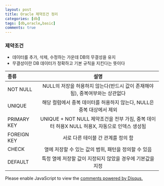 ```yaml
---
layout: post
title: Oracle 제약조건 정리
categories: [db]
tags: [db,oracle,basic]
comments: true
---
```

### 제약조건
- 데이터를 추가, 삭제, 수정하는 가운데 DB의 무결성을 유지
- 무결성이란 DB 데이터가 정확하고 기본 규칙을 지킨다는 뜻이다

|종류   |설명   |
|:---|:---:|
|  NOT NULL | NULL의 저장을 허용하지 않는다(반드시 값이 존재해야 됨), 중복여부와는 상관없다 |
| UNIQUE | 해당 컬럼에서 중복 데이터를 허용하지 않는다, NULL은 중복 대상에서 제외 |
|  PRIMARY KEY| UNIQUE + NOT NULL 제약조건을 전부 가짐, 중복 데이터 허용X NULL 허용X, 자동으로 인덱스 생성됨 |
|  FOREIGN KEY  | 서로 다른 테이블 간 관계를 정의 함 |
|  CHECK | 열에 저장할 수 있는 값의 범위, 패턴을 정의할 수 있음 |
|  DEFAULT | 특정 열에 저장할 값이 지정되지 않았을 경우에 기본값을 지정 |


<div id="disqus_thread"></div>
<script>

/**
*  RECOMMENDED CONFIGURATION VARIABLES: EDIT AND UNCOMMENT THE SECTION BELOW TO INSERT DYNAMIC VALUES FROM YOUR PLATFORM OR CMS.
*  LEARN WHY DEFINING THESE VARIABLES IS IMPORTANT: https://disqus.com/admin/universalcode/#configuration-variables*/
/*
var disqus_config = function () {
this.page.url = PAGE_URL;  // Replace PAGE_URL with your page's canonical URL variable
this.page.identifier = PAGE_IDENTIFIER; // Replace PAGE_IDENTIFIER with your page's unique identifier variable
};
*/
(function() { // DON'T EDIT BELOW THIS LINE
var d = document, s = d.createElement('script');
s.src = 'https://parkwonhui.disqus.com/embed.js';
s.setAttribute('data-timestamp', +new Date());
(d.head || d.body).appendChild(s);
})();
</script>
<noscript>Please enable JavaScript to view the <a href="https://disqus.com/?ref_noscript">comments powered by Disqus.</a></noscript>
                            